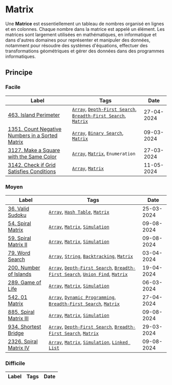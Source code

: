 # Matrix

Une **Matrice** est essentiellement un tableau de nombres organisé en lignes et en colonnes. Chaque nombre dans la matrice est appelé un élément. Les matrices sont largement utilisées en mathématiques, en informatique et dans d'autres domaines pour représenter et manipuler des données, notamment pour résoudre des systèmes d'équations, effectuer des transformations géométriques et gérer des données dans des programmes informatiques.

## Principe

### Facile

| Label                                                                                                                         | Tags                                                                                                                 | Date       |
| ----------------------------------------------------------------------------------------------------------------------------- | -------------------------------------------------------------------------------------------------------------------- | ---------- |
| [463. Island Perimeter](../Probleme/0463.%20Island%20Perimeter/)                                                              | [`Array`](./array.md), [`Depth-First Search`](./dfs.md), [`Breadth-First Search`](./bfs.md), [`Matrix`](./matrix.md) | 27-04-2024 |
| [1351. Count Negative Numbers in a Sorted Matrix](../Probleme/1351.%20Count%20Negative%20Numbers%20in%20a%20Sorted%20Matrix/) | [`Array`](./array.md), [`Binary Search`](./binary_search.md), [`Matrix`](./matrix.md)                                | 09-03-2024 |
| [3127. Make a Square with the Same Color](../Probleme/3127.%20Make%20a%20Square%20with%20the%20Same%20Color/)                 | [`Array`](./array.md), [`Matrix`](./matrix.md), `Enumeration`                                                        | 27-03-2024 |
| [3142. Check if Grid Satisfies Conditions](../Probleme/3142.%20Check%20if%20Grid%20Satisfies%20Conditions/)                   | [`Array`](./array.md), [`Matrix`](./matrix.md)                                                                       | 11-05-2024 |

### Moyen

| Label                                                                | Tags                                                                                                                                                  | Date       |
| -------------------------------------------------------------------- | ----------------------------------------------------------------------------------------------------------------------------------------------------- | ---------- |
| [36. Valid Sudoku](../Probleme/0036.%20Valid%20Sudoku/)              | [`Array`](./array.md), [`Hash Table`](./hash_table.md), [`Matrix`](./matrix.md)                                                                       | 25-03-2024 |
| [54. Spiral Matrix](../Probleme/0054.%20Spiral%20Matrix/)            | [`Array`](./array.md), [`Matrix`](./matrix.md), [`Simulation`](./simulation.md)                                                                       | 09-08-2024 |
| [59. Spiral Matrix II](../Probleme/0059.%20Spiral%20Matrix%20II/)    | [`Array`](./array.md), [`Matrix`](./matrix.md), [`Simulation`](./simulation.md)                                                                       | 09-08-2024 |
| [79. Word Search](../Probleme/0079.%20Word%20Search/)                | [`Array`](./array.md), [`String`](./string.md), [`Backtracking`](./backtracking.md), [`Matrix`](./matrix.md)                                          | 03-04-2024 |
| [200. Number of Islands](../Probleme/0200.%20Number%20of%20Islands/) | [`Array`](./array.md), [`Depth-First Search`](./dfs.md), [`Breadth-First Search`](./bfs.md), [`Union Find`](./union_find.md), [`Matrix`](./matrix.md) | 19-04-2024 |
| [289. Game of Life](../Probleme/0289.%20Game%20of%20Life/)           | [`Array`](./array.md), [`Matrix`](./matrix.md), [`Simulation`](./simulation.md)                                                                       | 06-03-2024 |
| [542. 01 Matrix](../Probleme/0542.%2001%20Matrix/)                   | [`Array`](./array.md), [`Dynamic Programming`](./dp.md), [`Breadth-First Search`](./bfs.md), [`Matrix`](./matrix.md)                                  | 27-04-2024 |
| [885. Spiral Matrix III](../Probleme/0885.%20Spiral%20Matrix%20III/) | [`Array`](./array.md), [`Matrix`](./matrix.md), [`Simulation`](./simulation.md)                                                                       | 09-08-2024 |
| [934. Shortest Bridge](../Probleme/0934.%20Shortest%20Bridge/)       | [`Array`](./array.md), [`Depth-First Search`](./dfs.md), [`Breadth-First Search`](./bfs.md), [`Matrix`](./matrix.md)                                  | 29-03-2024 |
| [2326. Spiral Matrix IV](../Probleme/2326.%20Spiral%20Matrix%20IV/)  | [`Array`](./array.md), [`Matrix`](./matrix.md), [`Simulation`](./simulation.md), [`Linked List`](./linked_list.md)                                    | 09-08-2024 |

### Difficile

| Label | Tags | Date |
| ----- | ---- | ---- |
